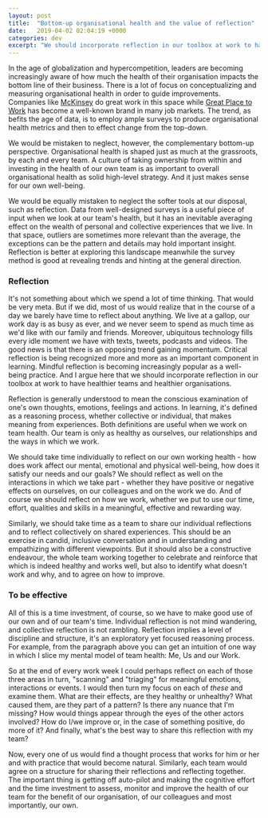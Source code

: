```yaml
---
layout: post
title:  "Bottom-up organisational health and the value of reflection"
date:   2019-04-02 02:04:19 +0000
categories: dev
excerpt: "We should incorporate reflection in our toolbox at work to have healthier teams and healthier organisations."
---
```

In the age of globalization and hypercompetition, leaders are becoming increasingly aware of how much the health of their organisation impacts the bottom line of their business. There is a lot of focus on conceptualizing and measuring organisational health in order to guide improvements. Companies like [McKinsey][McKinseyOHI] do great work in this space while [Great Place to Work][GreatPlace] has become a well-known brand in many job markets. The trend, as befits the age of data, is to employ ample surveys to produce organisational health metrics and then to effect change from the top-down.

We would be mistaken to neglect, however, the complementary bottom-up perspective. Organisational health is shaped just as much at the grassroots, by each and every team. A culture of taking ownership from within and investing in the health of our own team is as important to overall organisational health as solid high-level strategy. And it just makes sense for our own well-being. 

We would be equally mistaken to neglect the softer tools at our disposal, such as reflection. Data from well-designed surveys is a useful piece of input when we look at our team's health, but it has an inevitable averaging effect on the wealth of personal and collective experiences that we live. In that space, outliers are sometimes more relevant than the average, the exceptions can be the pattern and details may hold important insight. Reflection is better at exploring this landscape meanwhile the survey method is good at revealing trends and hinting at the general direction.

### Reflection

It's not something about which we spend a lot of time thinking. That would be very meta. But if we did, most of us would realize that in the course of a day we barely have time to reflect about anything. We live at a gallop, our work day is as busy as ever, and we never seem to spend as much time as we'd like with our family and friends. Moreover, ubiquitous technology fills every idle moment we have with texts, tweets, podcasts and videos. The good news is that there is an opposing trend gaining momentum. Critical reflection is being recognized more and more as an important component in learning. Mindful reflection is becoming increasingly popular as a well-being practice. And I argue here that we should incorporate reflection in our toolbox at work to have healthier teams and healthier organisations.

Reflection is generally understood to mean the conscious examination of one's own thoughts, emotions, feelings and actions. In learning, it's defined as a reasoning process, whether collective or individual, that makes meaning from experiences. Both definitions are useful when we work on team health. Our team is only as healthy as ourselves, our relationships and the ways in which we work. 

We should take time individually to reflect on our own working health - how does work affect our mental, emotional and physical well-being, how does it satisfy our needs and our goals? We should reflect as well on the interactions in which we take part - whether they have positive or negative effects on ourselves, on our colleagues and on the work we do. And of course we should reflect on how we work, whether we put to use our time, effort, qualities and skills in a meaningful, effective and rewarding way. 

Similarly, we should take time as a team to share our individual reflections and to reflect collectively on shared experiences. This should be an exercise in candid, inclusive conversation and in understanding and empathizing with different viewpoints. But it should also be a constructive endeavour, the whole team working together to celebrate and reinforce that which is indeed healthy and works well, but also to identify what doesn't work and why, and to agree on how to improve.

### To be effective

All of this is a time investment, of course, so we have to make good use of our own and of our team's time. Individual reflection is not mind wandering, and collective reflection is not rambling. Reflection implies a level of discipline and structure, it's an exploratory yet focused reasoning process. For example, from the paragraph above you can get an intuition of one way in which I slice my mental model of team health: Me, Us and our Work. 

So at the end of every work week I could perhaps reflect on each of those three areas in turn, "scanning" and "triaging" for meaningful emotions, interactions or events. I would then turn my focus on each of *these* and examine them. What are their effects, are they healthy or unhealthy? What caused them, are they part of a pattern? Is there any nuance that I'm missing? How would things appear through the eyes of the other actors involved? How do I/we improve or, in the case of something positive, do more of it? And finally, what's the best way to share this reflection with my team?

Now, every one of us would find a thought process that works for him or her and with practice that would become natural. Similarly, each team would agree on a structure for sharing their reflections and reflecting together. The important thing is getting off auto-pilot and making the cognitive effort and the time investment to assess, monitor and improve the health of our team for the benefit of our organisation, of our colleagues and most importantly, our own.

[McKinseyOHI]: https://www.mckinsey.com/solutions/orgsolutions/overview/organizational-health-index
[GreatPlace]: https://www.greatplacetowork.com/solutions/employee-surveys
